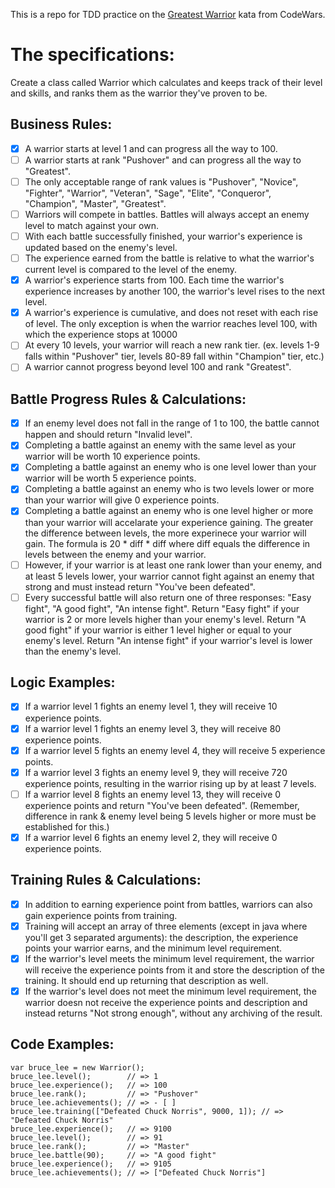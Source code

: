 This is a repo for TDD practice on the [Greatest Warrior](https://www.codewars.com/kata/5941c545f5c394fef900000c) kata from CodeWars.


# The specifications:

Create a class called Warrior which calculates and keeps track of their level and skills, and ranks them as the warrior they've proven to be.

## Business Rules:

- [x] A warrior starts at level 1 and can progress all the way to 100.
- [ ] A warrior starts at rank "Pushover" and can progress all the way to "Greatest".
- [ ] The only acceptable range of rank values is "Pushover", "Novice", "Fighter", "Warrior", "Veteran", "Sage", "Elite", "Conqueror", "Champion", "Master", "Greatest".
- [ ] Warriors will compete in battles. Battles will always accept an enemy level to match against your own.
- [ ] With each battle successfully finished, your warrior's experience is updated based on the enemy's level.
- [ ] The experience earned from the battle is relative to what the warrior's current level is compared to the level of the enemy.
- [x] A warrior's experience starts from 100. Each time the warrior's experience increases by another 100, the warrior's level rises to the next level.
- [x] A warrior's experience is cumulative, and does not reset with each rise of level. The only exception is when the warrior reaches level 100, with which the experience stops at 10000
- [ ] At every 10 levels, your warrior will reach a new rank tier. (ex. levels 1-9 falls within "Pushover" tier, levels 80-89 fall within "Champion" tier, etc.)
- [ ] A warrior cannot progress beyond level 100 and rank "Greatest".

## Battle Progress Rules & Calculations:

- [x] If an enemy level does not fall in the range of 1 to 100, the battle cannot happen and should return "Invalid level".
- [x] Completing a battle against an enemy with the same level as your warrior will be worth 10 experience points.
- [x] Completing a battle against an enemy who is one level lower than your warrior will be worth 5 experience points.
- [x] Completing a battle against an enemy who is two levels lower or more than your warrior will give 0 experience points.
- [x] Completing a battle against an enemy who is one level higher or more than your warrior will accelarate your experience gaining. The greater the difference between levels, the more experinece your warrior will gain. The formula is 20 * diff * diff where diff equals the difference in levels between the enemy and your warrior.
- [ ] However, if your warrior is at least one rank lower than your enemy, and at least 5 levels lower, your warrior cannot fight against an enemy that strong and must instead return "You've been defeated".
- [ ] Every successful battle will also return one of three responses: "Easy fight", "A good fight", "An intense fight". Return "Easy fight" if your warrior is 2 or more levels higher than your enemy's level. Return "A good fight" if your warrior is either 1 level higher or equal to your enemy's level. Return "An intense fight" if your warrior's level is lower than the enemy's level.

## Logic Examples:

- [x] If a warrior level 1 fights an enemy level 1, they will receive 10 experience points.
- [x] If a warrior level 1 fights an enemy level 3, they will receive 80 experience points.
- [x] If a warrior level 5 fights an enemy level 4, they will receive 5 experience points.
- [x] If a warrior level 3 fights an enemy level 9, they will receive 720 experience points, resulting in the warrior rising up by at least 7 levels.
- [ ] If a warrior level 8 fights an enemy level 13, they will receive 0 experience points and return "You've been defeated". (Remember, difference in rank & enemy level being 5 levels higher or more must be established for this.)
- [x] If a warrior level 6 fights an enemy level 2, they will receive 0 experience points.

## Training Rules & Calculations:

- [x] In addition to earning experience point from battles, warriors can also gain experience points from training.
- [x] Training will accept an array of three elements (except in java where you'll get 3 separated arguments): the description, the experience points your warrior earns, and the minimum level requirement.
- [x] If the warrior's level meets the minimum level requirement, the warrior will receive the experience points from it and store the description of the training. It should end up returning that description as well.
- [x] If the warrior's level does not meet the minimum level requirement, the warrior doesn not receive the experience points and description and instead returns "Not strong enough", without any archiving of the result.

## Code Examples:
```
var bruce_lee = new Warrior();
bruce_lee.level();        // => 1
bruce_lee.experience();   // => 100
bruce_lee.rank();         // => "Pushover"
bruce_lee.achievements(); // => - [ ]
bruce_lee.training(["Defeated Chuck Norris", 9000, 1]); // => "Defeated Chuck Norris"
bruce_lee.experience();   // => 9100
bruce_lee.level();        // => 91
bruce_lee.rank();         // => "Master"
bruce_lee.battle(90);     // => "A good fight"
bruce_lee.experience();   // => 9105
bruce_lee.achievements(); // => ["Defeated Chuck Norris"]
```